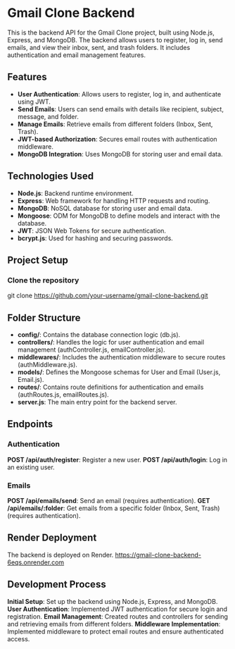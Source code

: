 # Gmail Clone Backend

This is the backend API for the Gmail Clone project, built using Node.js, Express, and MongoDB. The backend allows users to register, log in, send emails, and view their inbox, sent, and trash folders. It includes authentication and email management features.

## Features

- **User Authentication**: Allows users to register, log in, and authenticate using JWT.
- **Send Emails**: Users can send emails with details like recipient, subject, message, and folder.
- **Manage Emails**: Retrieve emails from different folders (Inbox, Sent, Trash).
- **JWT-based Authorization**: Secures email routes with authentication middleware.
- **MongoDB Integration**: Uses MongoDB for storing user and email data.

## Technologies Used

- **Node.js**: Backend runtime environment.
- **Express**: Web framework for handling HTTP requests and routing.
- **MongoDB**: NoSQL database for storing user and email data.
- **Mongoose**: ODM for MongoDB to define models and interact with the database.
- **JWT**: JSON Web Tokens for secure authentication.
- **bcrypt.js**: Used for hashing and securing passwords.

## Project Setup

### Clone the repository

git clone https://github.com/your-username/gmail-clone-backend.git

## Folder Structure

- **config/**: Contains the database connection logic (db.js).
- **controllers/**: Handles the logic for user authentication and email management (authController.js, emailController.js).
- **middlewares/**: Includes the authentication middleware to secure routes (authMiddleware.js).
- **models/**: Defines the Mongoose schemas for User and Email (User.js, Email.js).
- **routes/**: Contains route definitions for authentication and emails (authRoutes.js, emailRoutes.js).
- **server.js**: The main entry point for the backend server.

## Endpoints

 ### Authentication
**POST /api/auth/register**: Register a new user.
**POST /api/auth/login**: Log in an existing user.
### Emails
**POST /api/emails/send**: Send an email (requires authentication).
**GET /api/emails/:folder**: Get emails from a specific folder (Inbox, Sent, Trash) (requires authentication).

## Render Deployment

The backend is deployed on Render.
https://gmail-clone-backend-6eqs.onrender.com

## Development Process

**Initial Setup**: Set up the backend using Node.js, Express, and MongoDB.
**User Authentication**: Implemented JWT authentication for secure login and registration.
**Email Management**: Created routes and controllers for sending and retrieving emails from different folders.
**Middleware Implementation**: Implemented middleware to protect email routes and ensure authenticated access.
